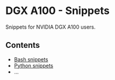 # DGX A100 - Snippets

Snippets for NVIDIA DGX A100 users.

## Contents

* [Bash snippets](./bash/README.md)
* [Python snippets](./python/README.md)
* ...

